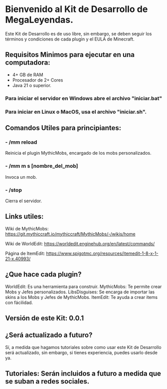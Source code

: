 # Bienvenido al Kit de Desarrollo de MegaLeyendas.

Este Kit de Desarrollo es de uso libre, sin embargo, se deben seguir los términos y condiciones de cada plugin y el EULA de Minecraft.

## Requisitos Minimos para ejecutar en una computadora:
- 4+ GB de RAM
- Procesador de 2+ Cores
- Java 21 o superior.

### Para iniciar el servidor en Windows abre el archivo "iniciar.bat"
### Para iniciar en Linux o MacOS, usa el archivo "iniciar.sh".

## Comandos Utiles para principiantes:
### - /mm reload
Reinicia el plugin MythicMobs, encargado de los mobs personalizados.
### - /mm m s [nombre_del_mob]
Invoca un mob.
### - /stop
Cierra el servidor.

## Links utiles:
Wiki de MythicMobs: https://git.mythiccraft.io/mythiccraft/MythicMobs/-/wikis/home

Wiki de WorldEdit: https://worldedit.enginehub.org/en/latest/commands/

Página de ItemEdit: https://www.spigotmc.org/resources/itemedit-1-8-x-1-21-x.40993/

## ¿Que hace cada plugin?
WorldEdit: Es una herramienta para construir.
MythicMobs: Te permite crear Mobs y Jefes personalizados.
LibsDisguises: Se encarga de importar las skins a los Mobs y Jefes de MythicMobs.
ItemEdit: Te ayuda a crear items con fácilidad.

## Versión de este Kit: 0.0.1
## ¿Será actualizado a futuro?
Sí, a medida que hagamos tutoriales sobre como usar este Kit de Desarrollo será actualizado, sin embargo, si tienes experiencia, puedes usarlo desde ya.

## Tutoriales: Serán incluidos a futuro a medida que se suban a redes sociales.
